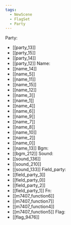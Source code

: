 ```yaml
---
tags:
  - NewScene
  - FlagSet
  - Party
---
```

Party:
- [[party_13]]
- [[party_15]]
- [[party_14]]
- [[party_12]]
Name:
- [[name_14]]
- [[name_5]]
- [[name_11]]
- [[name_15]]
- [[name_12]]
- [[name_3]]
- [[name_1]]
- [[name_4]]
- [[name_6]]
- [[name_9]]
- [[name_7]]
- [[name_8]]
- [[name_10]]
- [[name_2]]
- [[name_0]]
- [[name_13]]
Bgm:
- [[bgm_212]]
Sound:
- [[sound_136]]
- [[sound_210]]
- [[sound_133]]
Field_party:
- [[field_party_3]]
- [[field_party_0]]
- [[field_party_2]]
- [[field_party_1]]
Fn:
- [[m7407_function6]]
- [[m7407_function7]]
- [[m7407_function4]]
- [[m7407_function5]]
Flag:
- [[flag_9476]]
